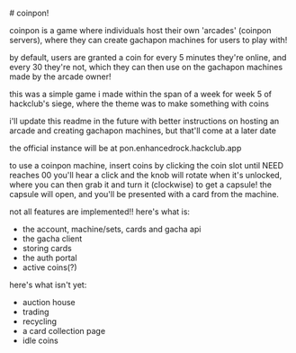 # coinpon!

coinpon is a game where individuals host their own 'arcades' (coinpon servers), where they can create gachapon machines for users to play with!

by default, users are granted a coin for every 5 minutes they're online, and every 30 they're not, which they can then use on the gachapon machines made by the arcade owner!

this was a simple game i made within the span of a week for week 5 of hackclub's siege, where the theme was to make something with coins

i'll update this readme in the future with better instructions on hosting an arcade and creating gachapon machines, but that'll come at a later date

the official instance will be at pon.enhancedrock.hackclub.app


to use a coinpon machine, insert coins by clicking the coin slot until NEED reaches 00
you'll hear a click and the knob will rotate when it's unlocked, where you can then grab it and turn it (clockwise) to get a capsule!
the capsule will open, and you'll be presented with a card from the machine.


not all features are implemented!! here's what is:
- the account, machine/sets, cards and gacha api
- the gacha client
- storing cards
- the auth portal
- active coins(?)

here's what isn't yet:
- auction house
- trading
- recycling
- a card collection page
- idle coins
